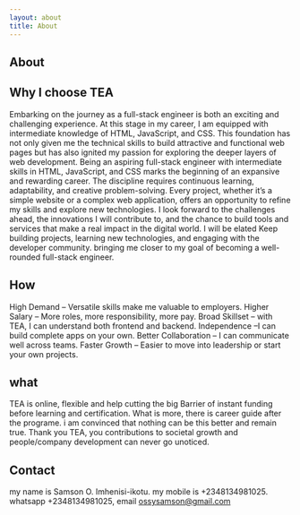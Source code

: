```yaml
---
layout: about
title: About
---
```


## About

## Why I choose TEA

Embarking on the journey as a full-stack engineer is both an exciting and challenging experience. At this stage in my career, I am equipped with intermediate knowledge of HTML, JavaScript, and CSS. This foundation has not only given me the technical skills to build attractive and functional web pages but has also ignited my passion for exploring the deeper layers of web development. Being an aspiring full-stack engineer with intermediate skills in HTML, JavaScript, and CSS marks the beginning of an expansive and rewarding career. The discipline requires continuous learning, adaptability, and creative problem-solving. Every project, whether it’s a simple website or a complex web application, offers an opportunity to refine my skills and explore new technologies. I look forward to the challenges ahead, the innovations I will contribute to, and the chance to build tools and services that make a real impact in the digital world. I will be elated Keep building projects, learning new technologies, and engaging with the developer community. bringing me closer to my goal of becoming a well-rounded full-stack engineer.

## How

High Demand – Versatile skills make me valuable to employers. 
Higher Salary – More roles, more responsibility, more pay.
Broad Skillset – with TEA, I can understand both frontend and backend.
Independence –I can build complete apps on your own.
Better Collaboration – I can  communicate well across teams.
Faster Growth – Easier to move into leadership or start your own projects.

## what

TEA is online, flexible and help cutting the big Barrier of instant funding before learning and certification. What is more, there is career guide after the programe. i am convinced that nothing can be this better and remain true. Thank you TEA, you contributions to societal growth and people/company development can never go unoticed.

## Contact
my name is Samson O. Imhenisi-ikotu. my mobile is +2348134981025.  whatsapp +2348134981025,  email ossysamson@gmail.com
